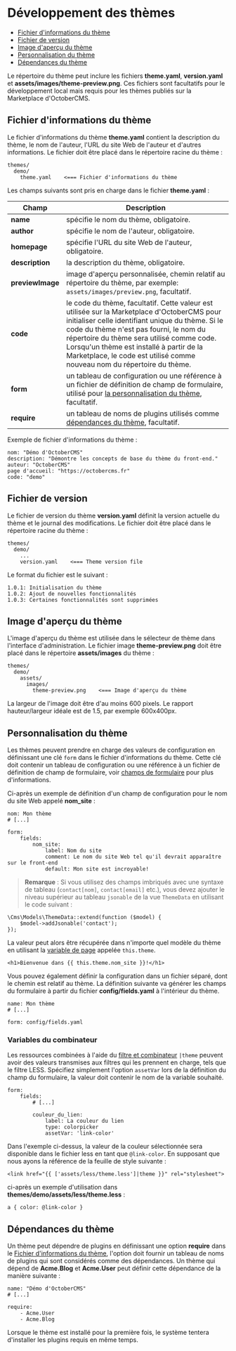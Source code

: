 # Développement des thèmes

- [Fichier d'informations du thème](#theme-information)
- [Fichier de version](#version-file)
- [Image d'aperçu du thème](#preview-image)
- [Personnalisation du thème](#customization)
- [Dépendances du thème](#dependencies)

Le répertoire du thème peut inclure les fichiers **theme.yaml**, **version.yaml** et **assets/images/theme-preview.png**.
Ces fichiers sont facultatifs pour le développement local mais requis pour les thèmes publiés sur la Marketplace d'OctoberCMS.

<a name="theme-information"></a>
## Fichier d'informations du thème

Le fichier d'informations du thème **theme.yaml** contient la description du thème, le nom de l'auteur,
l'URL du site Web de l'auteur et d'autres informations. Le fichier doit être placé dans le répertoire racine du thème :

    themes/
      demo/
        theme.yaml    <=== Fichier d'informations du thème

Les champs suivants sont pris en charge dans le fichier **theme.yaml** :

| Champ            | Description                                                                                                                                                                                                                                                                                                                                                     |
| ---------------- | --------------------------------------------------------------------------------------------------------------------------------------------------------------------------------------------------------------------------------------------------------------------------------------------------------------------------------------------------------------- |
| **name**         | spécifie le nom du thème, obligatoire.                                                                                                                                                                                                                                                                                                                          |
| **author**       | spécifie le nom de l'auteur, obligatoire.                                                                                                                                                                                                                                                                                                                       |
| **homepage**     | spécifie l'URL du site Web de l'auteur, obligatoire.                                                                                                                                                                                                                                                                                                            |
| **description**  | la description du thème, obligatoire.                                                                                                                                                                                                                                                                                                                           |
| **previewImage** | image d'aperçu personnalisée, chemin relatif au répertoire du thème, par exemple: `assets/images/preview.png`, facultatif.                                                                                                                                                                                                                                      |
| **code**         | le code du thème, facultatif. Cette valeur est utilisée sur la Marketplace d'OctoberCMS pour initialiser celle identifiant unique du thème. Si le code du thème n'est pas fourni, le nom du répertoire du thème sera utilisé comme code. Lorsqu'un thème est installé à partir de la Marketplace, le code est utilisé comme nouveau nom du répertoire du thème. |
| **form**         | un tableau de configuration ou une référence à un fichier de définition de champ de formulaire, utilisé pour [la personnalisation du thème](#customization), facultatif.                                                                                                                                                                                        |
| **require**      | un tableau de noms de plugins utilisés comme [dépendances du thème](#dependencies), facultatif.                                                                                                                                                                                                                                                                 |

Exemple de fichier d'informations du thème :

    nom: "Démo d'OctoberCMS"
    description: "Démontre les concepts de base du thème du front-end."
    auteur: "OctoberCMS"
    page d'accueil: "https://octobercms.fr"
    code: "demo"

<a name="version-file"></a>
## Fichier de version

Le fichier de version du thème **version.yaml** définit la version actuelle du thème et le journal des modifications.
Le fichier doit être placé dans le répertoire racine du thème :

    themes/
      demo/
        ...
        version.yaml    <=== Theme version file

Le format du fichier est le suivant :

    1.0.1: Initialisation du thème
    1.0.2: Ajout de nouvelles fonctionnalités
    1.0.3: Certaines fonctionnalités sont supprimées

<a name="preview-image"></a>
## Image d'aperçu du thème

L'image d'aperçu du thème est utilisée dans le sélecteur de thème dans l'interface d'administration.
Le fichier image **theme-preview.png** doit être placé dans le répertoire **assets/images** du thème :

    themes/
      demo/
        assets/
          images/
            theme-preview.png    <=== Image d'aperçu du thème

La largeur de l'image doit être d'au moins 600 pixels. Le rapport hauteur/largeur idéale est de 1.5, par exemple 600x400px.

<a name="customization"></a>
## Personnalisation du thème

Les thèmes peuvent prendre en charge des valeurs de configuration en définissant une clé `form` dans le fichier d'informations du thème.
Cette clé doit contenir un tableau de configuration ou une référence à un fichier de définition de champ de formulaire, voir [champs de formulaire](../backend/forms#form-fields) pour plus d'informations.

Ci-après un exemple de définition d'un champ de configuration pour le nom du site Web appelé **nom_site** :

    nom: Mon thème
    # [...]

    form:
        fields:
            nom_site:
                label: Nom du site
                comment: Le nom du site Web tel qu'il devrait apparaître sur le front-end
                default: Mon site est incroyable!

> **Remarque** : Si vous utilisez des champs imbriqués avec une syntaxe de tableau (`contact[nom]`, `contact[email]` etc.),
> vous devez ajouter le niveau supérieur au tableau `jsonable` de la vue `ThemeData` en utilisant le code suivant :

    \Cms\Models\ThemeData::extend(function ($model) {
        $model->addJsonable('contact');
    });

La valeur peut alors être récupérée dans n'importe quel modèle du thème en utilisant la [variable de page](../cms/markup#default-variables) appelée `this.theme`.

    <h1>Bienvenue dans {{ this.theme.nom_site }}!</h1>

Vous pouvez également définir la configuration dans un fichier séparé, dont le chemin est relatif au thème.
La définition suivante va générer les champs du formulaire à partir du fichier **config/fields.yaml** à l'intérieur du thème.

    name: Mon thème
    # [...]

    form: config/fields.yaml

<a name="combiner-vars"></a>
### Variables du combinateur

Les ressources combinées à l'aide du [filtre et combinateur](../markup/filter-theme) `|theme` peuvent avoir des valeurs transmises aux filtres qui les prennent en charge,
tels que le filtre LESS. Spécifiez simplement l'option `assetVar` lors de la définition du champ du formulaire,
la valeur doit contenir le nom de la variable souhaité.

    form:
        fields:
            # [...]

            couleur_du_lien:
                label: La couleur du lien
                type: colorpicker
                assetVar: 'link-color'

Dans l'exemple ci-dessus, la valeur de la couleur sélectionnée sera disponible dans le fichier less en tant que `@link-color`.
En supposant que nous ayons la référence de la feuille de style suivante :

    <link href="{{ ['assets/less/theme.less']|theme }}" rel="stylesheet">

ci-après un exemple d'utilisation dans **themes/demo/assets/less/theme.less** :

    a { color: @link-color }

<a name="dependencies"></a>
## Dépendances du thème

Un thème peut dépendre de plugins en définissant une option **require** dans le [Fichier d'informations du thème](#theme-information),
l'option doit fournir un tableau de noms de plugins qui sont considérés comme des dépendances.
Un thème qui dépend de **Acme.Blog** et **Acme.User** peut définir cette dépendance de la manière suivante :

    name: "Démo d'OctoberCMS"
    # [...]

    require:
        - Acme.User
        - Acme.Blog

Lorsque le thème est installé pour la première fois, le système tentera d'installer les plugins requis en même temps.
